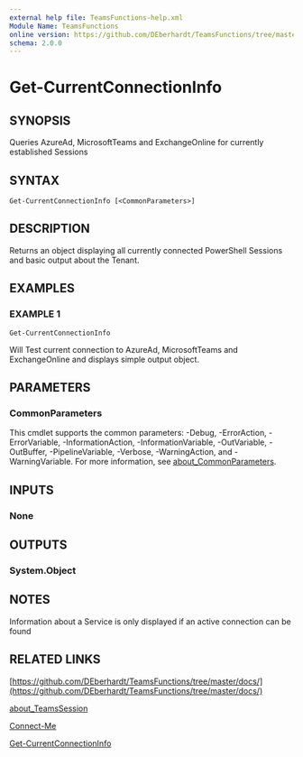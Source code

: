 ```yaml
---
external help file: TeamsFunctions-help.xml
Module Name: TeamsFunctions
online version: https://github.com/DEberhardt/TeamsFunctions/tree/master/docs/
schema: 2.0.0
---
```


# Get-CurrentConnectionInfo

## SYNOPSIS
Queries AzureAd, MicrosoftTeams and ExchangeOnline for currently established Sessions

## SYNTAX

```
Get-CurrentConnectionInfo [<CommonParameters>]
```

## DESCRIPTION
Returns an object displaying all currently connected PowerShell Sessions and basic output about the Tenant.

## EXAMPLES

### EXAMPLE 1
```
Get-CurrentConnectionInfo
```

Will Test current connection to AzureAd, MicrosoftTeams and ExchangeOnline and displays simple output object.

## PARAMETERS

### CommonParameters
This cmdlet supports the common parameters: -Debug, -ErrorAction, -ErrorVariable, -InformationAction, -InformationVariable, -OutVariable, -OutBuffer, -PipelineVariable, -Verbose, -WarningAction, and -WarningVariable. For more information, see [about_CommonParameters](http://go.microsoft.com/fwlink/?LinkID=113216).

## INPUTS

### None
## OUTPUTS

### System.Object
## NOTES
Information about a Service is only displayed if an active connection can be found

## RELATED LINKS

[https://github.com/DEberhardt/TeamsFunctions/tree/master/docs/](https://github.com/DEberhardt/TeamsFunctions/tree/master/docs/)

[about_TeamsSession]()

[Connect-Me]()

[Get-CurrentConnectionInfo]()

